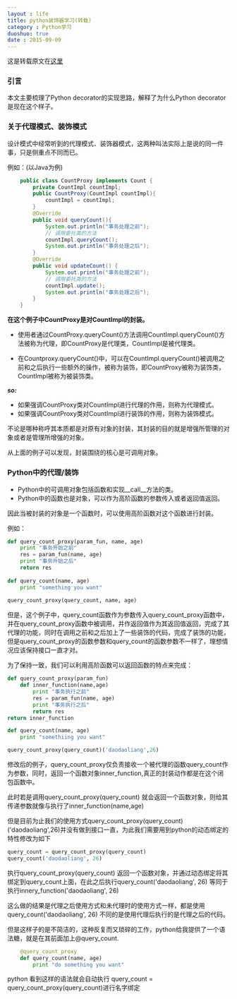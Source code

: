 ```yaml
---
layout : life
title: python装饰器学习(转载)
category : Python学习
duoshuo: true
date : 2015-09-09
---
```


这是转载原文在[这里][0]

<!-- more -->

### 引言

本文主要梳理了Python decorator的实现思路，解释了为什么Python decorator是现在这个样子。

### 关于代理模式、装饰模式

设计模式中经常听到的代理模式、装饰器模式，这两种叫法实际上是说的同一件事，只是侧重点不同而已。

例如：(以Java为例)

```java
	public class CountProxy implements Count {
    	private CountImpl countImpl;
        public CountProxy(CountImpl countImpl){
        	countImpl = countImpl;
        }
        @Override
        public void queryCount(){
        	System.out.println("事务处理之前");
            // 调用委托类的方法
            countImpl.queryCount();
            System.out.println("事务处理之后");
        }
        @Override
        public void updateCount() {
        	System.out.println("事务处理之前");
            // 调用委托类的方法
            countImpl.update();
            System.out.println("事务处理之后");
        }
    }
```


**在这个例子中CountProxy是对CountImpl的封装。**

- 使用者通过CountProxy.queryCount()方法调用CountImpl.queryCount()方法被称为代理，即CountProxy是代理类，CountImpl是被代理类。

- 在Countproxy.queryCount()中，可以在CountImpl.queryCount()被调用之前和之后执行一些额外的操作，被称为装饰，即CountProxy被称为装饰类，CountImpl被称为被装饰类。

***so:***

- 如果强调CountProxy类对CountImpl进行代理的作用，则称为代理模式。
- 如果强调CountProxy类对CountImpl进行装饰的作用，则称为装饰模式。

不论是哪种称呼其本质都是对原有对象的封装，其封装的目的就是增强所管理的对象或者是管理所增强的对象。

从上面的例子可以发现，封装围绕的核心是可调用对象。

### Python中的代理/装饰

- Python中的可调用对象包括函数和实现__call__方法的类。
- Python中的函数也是对象，可以作为高阶函数的参数传入或者返回值返回。

因此当被封装的对象是一个函数时，可以使用高阶函数对这个函数进行封装。

例如：

```python
def query_count_proxy(param_fun, name, age)
	print "事务开始之前"
    res = param_fun(name, age)
    print "事务开始之后"
    return res
    
def query_count(name, age)
	print "something you want"
    
query_count_proxy(query_count, name, age)
```

但是，这个例子中，query_count函数作为参数传入query_count_proxy函数中，并在query_count_proxy函数中被调用，并作返回值作为其返回值返回，完成了其代理的功能，同时在调用之前和之后加上了一些装饰的代码，完成了装饰的功能，但是query_count_proxy的函数参数和query_count的函数参数不一样了，理想情况应该保持接口一直才对。

为了保持一致，我们可以利用高阶函数可以返回函数的特点来完成：

```python
def query_count_proxy(param_fun)
	def inner_function(name,age)
    	print "事务执行之前"
        res = param_fun(name, age)
        print "事务执行之后"
        return res
return inner_function

def query_count(name, age)
	print "somethiing you want"

query_count_proxy(query_count)('daodaoliang',26)
```

修改后的例子，query_count_proxy仅负责接收一个被代理的函数query_count作为参数，同时，返回一个函数对象inner_function,真正的封装动作都是在这个闭包函数中。

此时若是调用query_count_proxy(query_count) 就会返回一个函数对象，则给其传递参数就像与执行了inner_function(name,age)

但是目前为止我们的使用方式query_count_proxy(query_count)('daodaoliang',26)并没有做到接口一直，为此我们需要用到python的动态绑定的特性修改为如下

```python
query_count = query_count_proxy(query_count)
query_count('daodaoliang', 26)
```

执行query_count_proxy(query_count) 返回一个函数对象，并通过动态绑定将其绑定到query_count上面，在此之后执行query_count('daodaoliang', 26) 等同于执行innery_function('daodaoliang', 26)

这么做的结果是代理之后使用方式和未代理时的使用方式一样，都是使用query_count('daodaoliang', 26) 不同的是使用代理后执行的是代理之后的代码。

但是这样子的是不简洁的，这种反复而又琐碎的工作，python给我提供了一个语法糖，就是在其前面加上@query_count.

```python
	@query_count_proxy
    def query_count(name, age)
    	print "do something you want"
```

python 看到这样的语法就会自动执行 query_count = query_count_proxy(query_count)进行名字绑定





[0]:http://segmentfault.com/a/1190000003719779

